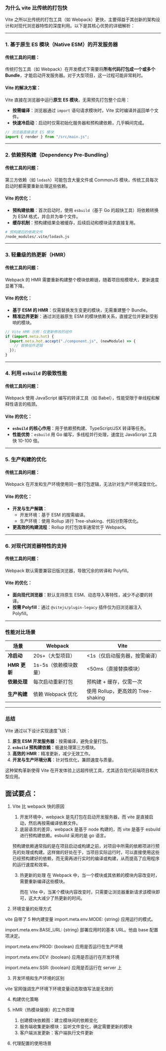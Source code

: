 ### 为什么 vite 比传统的打包快

Vite 之所以比传统的打包工具（如 Webpack）更快，主要得益于其创新的架构设计和对现代浏览器特性的深度利用。以下是其核心优势的详细解析：

---

### **1. 基于原生 ES 模块（Native ESM）的开发服务器**

#### **传统工具的问题**：

传统打包工具（如 Webpack）在开发模式下需要将**所有代码打包成一个或多个 Bundle**，才能启动开发服务器。对于大型项目，这一过程可能非常耗时。

#### **Vite 的解决方案**：

Vite 直接在浏览器中运行**原生 ES 模块**，无需预先打包整个应用：

- **按需编译**：浏览器通过 `import` 语句请求模块时，Vite 实时编译并返回单个文件。
- **快速冷启动**：启动时仅需初始化服务器和预构建依赖，几乎瞬间完成。

```javascript
// 浏览器直接请求 ES 模块
import { render } from "/src/main.js";
```

---

### **2. 依赖预构建（Dependency Pre-Bundling）**

#### **传统工具的问题**：

第三方依赖（如 `lodash`）可能包含大量文件或 CommonJS 模块，传统工具每次启动时都需要重新处理这些依赖。

#### **Vite 的优化**：

- **预构建依赖**：首次启动时，使用 `esbuild`（基于 Go 的超快工具）将依赖转换为 ESM 格式，并合并为单个文件。
- **缓存机制**：预构建结果会被缓存，后续启动和模块请求直接复用。

```bash
# 预构建后的依赖文件
/node_modules/.vite/lodash.js
```

---

### **3. 轻量级的热更新（HMR）**

#### **传统工具的问题**：

Webpack 的 HMR 需要重新构建整个模块依赖链，随着项目规模增大，更新速度显著下降。

#### **Vite 的优化**：

- **基于 ESM 的 HMR**：仅需替换发生变更的模块，无需重建整个 Bundle。
- **精准边界更新**：通过浏览器原生 ESM 的模块依赖关系，直接定位并更新受影响的模块。

```javascript
// Vite HMR 示例：仅更新修改的组件
if (import.meta.hot) {
  import.meta.hot.accept("./component.js", (newModule) => {
    // 替换组件逻辑
  });
}
```

---

### **4. 利用 `esbuild` 的极致性能**

#### **传统工具的问题**：

Webpack 使用 JavaScript 编写的转译工具（如 Babel），性能受限于单线程和解释性语言的瓶颈。

#### **Vite 的优化**：

- **`esbuild` 的核心作用**：用于依赖预构建、TypeScript/JSX 转译等任务。
- **性能优势**：`esbuild` 用 Go 编写，多线程并行处理，速度比 JavaScript 工具快 10-100 倍。

---

### **5. 生产构建的优化**

#### **传统工具的问题**：

Webpack 在开发和生产环境使用同一套打包逻辑，无法针对生产环境深度优化。

#### **Vite 的优化**：

- **开发与生产解耦**：
  - 开发环境：基于 ESM 的按需编译。
  - 生产环境：使用 Rollup 进行 Tree-shaking、代码分割等优化。
- **更高效的构建流程**：Rollup 的打包效率通常优于 Webpack。

---

### **6. 对现代浏览器特性的支持**

#### **传统工具的问题**：

Webpack 默认需要兼容旧版浏览器，导致冗余的转译和 Polyfill。

#### **Vite 的优化**：

- **面向现代浏览器**：默认支持原生 ESM、动态导入等特性，减少不必要的转译。
- **按需 Polyfill**：通过 `@vitejs/plugin-legacy` 插件仅为旧浏览器注入 Polyfill。

---

### **性能对比场景**

| **场景**     | **Webpack**           | **Vite**                           |
| ------------ | --------------------- | ---------------------------------- |
| **冷启动**   | 20s+（大型项目）      | <1s（仅启动服务器，按需编译）      |
| **HMR 更新** | 1s-5s（依赖模块数量） | <50ms（直接替换模块）              |
| **依赖处理** | 每次启动重新打包      | 预构建 + 缓存，仅需一次            |
| **生产构建** | 依赖 Webpack 优化     | 使用 Rollup，更高效的 Tree-shaking |

---

### **总结**

Vite 通过以下设计实现速度飞跃：

1. **原生 ESM 开发服务器**：按需编译，避免全量打包。
2. **`esbuild` 预构建依赖**：极速处理第三方模块。
3. **高效的 HMR**：精准更新，减少无效工作。
4. **开发与生产环境分离**：针对性优化，兼顾速度与质量。

这种架构革新使得 Vite 在开发体验上远超传统工具，尤其适合现代前端项目和大型应用。

## 面试要点：

1. Vite 比 webpack 快的原因

   1. 开发环境中，webpack 是先打包在启动开发服务器，而 vite 是直接启动，然后再按需编译依赖文件。
   2. 底层语言的差异，webpack 是基于 node 构建的，而 vite 是基于 esbuild 进行预构建依赖。esbuild 采用的是 go 语言。

   预构建依赖通常指的是在项目启动或构建之前，对项目中所需的依赖项进行预先的处理或构建。这样做的好处在于，当项目实际运行时，可以直接使用这些已经预构建好的依赖，而无需再进行实时的编译或构建，从而提高了应用程序的运行速度和效率。

   3. 热更新的处理
      在 Webpack 中，当一个模块或其依赖的模块内容改变时，需要重新编译这些模块。

      而在 Vite 中，当某个模块内容改变时，只需要让浏览器重新请求该模块即可，这大大减少了热更新的时间。

2. 环境变量的处理方式

vite 自带了 5 种内建变量
import.meta.env.MODE: {string} 应用运行的模式。

import.meta.env.BASE_URL: {string} 部署应用时的基本 URL。他由 base 配置项决定。

import.meta.env.PROD: {boolean} 应用是否运行在生产环境

import.meta.env.DEV: {boolean} 应用是否运行在开发环境

import.meta.env.SSR: {boolean} 应用是否运行在 server 上

3. 开发环境和生产环境的区别

vite 官网强调生产环境下环境变量动态取值写法是无效的

4. 构建优化策略
5. HMR（热模块替换）的工作原理

   1. 创建模块依赖图：建立模块间的依赖变化
   2. 服务端收集更新模块：监听文件变化，确定需要更新的模块
   3. 客户端派发更新：客户端执行文件更新

6. 代理配置的使用场景
